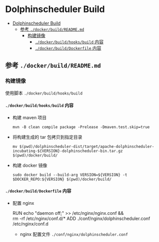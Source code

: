 # Dolphinscheduler Build

- [Dolphinscheduler Build](#dolphinscheduler-build)
  - [参考 `./docker/build/README.md`](#参考-dockerbuildreadmemd)
    - [构建镜像](#构建镜像)
      - [`./docker/build/hooks/build` 内容](#dockerbuildhooksbuild-内容)
      - [`./docker/build/Dockerfile` 内容](#dockerbuilddockerfile-内容)

## 参考 `./docker/build/README.md`

### 构建镜像

使用脚本 `./docker/build/hooks/build`

#### `./docker/build/hooks/build` 内容

- 构建 maven 项目

      mvn -B clean compile package -Prelease -Dmaven.test.skip=true

- 将构建生成的 tar 包拷贝到指定目录

      mv $(pwd)/dolphinscheduler-dist/target/apache-dolphinscheduler-incubating-${VERSION}-dolphinscheduler-bin.tar.gz $(pwd)/docker/build/

- 构建 docker 镜像

      sudo docker build --build-arg VERSION=${VERSION} -t $DOCKER_REPO:${VERSION} $(pwd)/docker/build/

#### `./docker/build/Dockerfile` 内容

- 配置 nginx

    RUN echo "daemon off;" >> /etc/nginx/nginx.conf && \
        rm -rf /etc/nginx/conf.d/*
    ADD ./conf/nginx/dolphinscheduler.conf /etc/nginx/conf.d

  - nginx 配置文件 `./conf/nginx/dolphinscheduler.conf`

